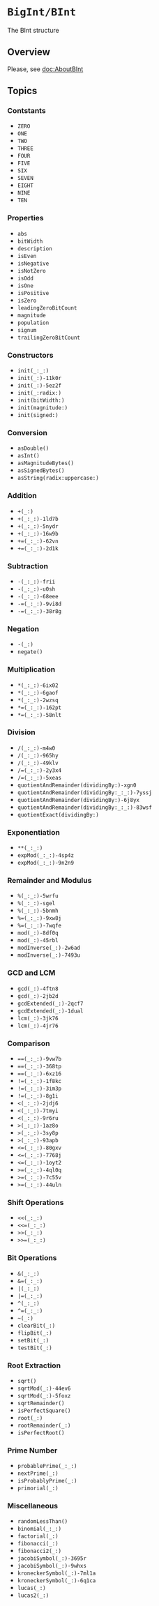 # ``BigInt/BInt``

The BInt structure

## Overview

Please, see <doc:AboutBInt>

## Topics

### Contstants

- ``ZERO``
- ``ONE``
- ``TWO``
- ``THREE``
- ``FOUR``
- ``FIVE``
- ``SIX``
- ``SEVEN``
- ``EIGHT``
- ``NINE``
- ``TEN``

### Properties

- ``abs``
- ``bitWidth``
- ``description``
- ``isEven``
- ``isNegative``
- ``isNotZero``
- ``isOdd``
- ``isOne``
- ``isPositive``
- ``isZero``
- ``leadingZeroBitCount``
- ``magnitude``
- ``population``
- ``signum``
- ``trailingZeroBitCount``

### Constructors

- ``init(_:_:)``
- ``init(_:)-11k0r``
- ``init(_:)-5ez2f``
- ``init(_:radix:)``
- ``init(bitWidth:)``
- ``init(magnitude:)``
- ``init(signed:)``

### Conversion

- ``asDouble()``
- ``asInt()``
- ``asMagnitudeBytes()``
- ``asSignedBytes()``
- ``asString(radix:uppercase:)``

### Addition

- ``+(_:)``
- ``+(_:_:)-1ld7b``
- ``+(_:_:)-5nydr``
- ``+(_:_:)-16w9b``
- ``+=(_:_:)-62vn``
- ``+=(_:_:)-2d1k``

### Subtraction

- ``-(_:_:)-frii``
- ``-(_:_:)-u0sh``
- ``-(_:_:)-68eee``
- ``-=(_:_:)-9vi8d``
- ``-=(_:_:)-38r8g``

### Negation

- ``-(_:)``
- ``negate()``

### Multiplication

- ``*(_:_:)-6ix02``
- ``*(_:_:)-6gaof``
- ``*(_:_:)-2wzsq``
- ``*=(_:_:)-162pt``
- ``*=(_:_:)-58nlt``

### Division

- ``/(_:_:)-m4w0``
- ``/(_:_:)-965hy``
- ``/(_:_:)-49klv``
- ``/=(_:_:)-2y3x4``
- ``/=(_:_:)-5xeas``
- ``quotientAndRemainder(dividingBy:)-xgn0``
- ``quotientAndRemainder(dividingBy:_:_:)-7yssj``
- ``quotientAndRemainder(dividingBy:)-6j8yx``
- ``quotientAndRemainder(dividingBy:_:_:)-83wsf``
- ``quotientExact(dividingBy:)``

### Exponentiation

- ``**(_:_:)``
- ``expMod(_:_:)-4sp4z``
- ``expMod(_:_:)-9n2n9``

### Remainder and Modulus

- ``%(_:_:)-5wrfu``
- ``%(_:_:)-sgel``
- ``%(_:_:)-5bnmh``
- ``%=(_:_:)-9xw8j``
- ``%=(_:_:)-7wqfe``
- ``mod(_:)-8df0q``
- ``mod(_:)-45rbl``
- ``modInverse(_:)-2w6ad``
- ``modInverse(_:)-7493u``

### GCD and LCM

- ``gcd(_:)-4ftn8``
- ``gcd(_:)-2jb2d``
- ``gcdExtended(_:)-2qcf7``
- ``gcdExtended(_:)-1dual``
- ``lcm(_:)-3jk76``
- ``lcm(_:)-4jr76``

### Comparison

- ``==(_:_:)-9vw7b``
- ``==(_:_:)-368tp``
- ``==(_:_:)-6xz16``
- ``!=(_:_:)-1f8kc``
- ``!=(_:_:)-3im3p``
- ``!=(_:_:)-8g1i``
- ``<(_:_:)-2jdj6``
- ``<(_:_:)-7tmyi``
- ``<(_:_:)-9r6ru``
- ``>(_:_:)-1az8o``
- ``>(_:_:)-3sy8p``
- ``>(_:_:)-93apb``
- ``<=(_:_:)-80gxv``
- ``<=(_:_:)-7768j``
- ``<=(_:_:)-1oyt2``
- ``>=(_:_:)-4ql0q``
- ``>=(_:_:)-7c55v``
- ``>=(_:_:)-44uln``

### Shift Operations

- ``<<(_:_:)``
- ``<<=(_:_:)``
- ``>>(_:_:)``
- ``>>=(_:_:)``

### Bit Operations

- ``&(_:_:)``
- ``&=(_:_:)``
- ``|(_:_:)``
- ``|=(_:_:)``
- ``^(_:_:)``
- ``^=(_:_:)``
- ``~(_:)``
- ``clearBit(_:)``
- ``flipBit(_:)``
- ``setBit(_:)``
- ``testBit(_:)``

### Root Extraction

- ``sqrt()``
- ``sqrtMod(_:)-44ev6``
- ``sqrtMod(_:)-5foxz``
- ``sqrtRemainder()``
- ``isPerfectSquare()``
- ``root(_:)``
- ``rootRemainder(_:)``
- ``isPerfectRoot()``

### Prime Number

- ``probablePrime(_:_:)``
- ``nextPrime(_:)``
- ``isProbablyPrime(_:)``
- ``primorial(_:)``

### Miscellaneous

- ``randomLessThan()``
- ``binomial(_:_:)``
- ``factorial(_:)``
- ``fibonacci(_:)``
- ``fibonacci2(_:)``
- ``jacobiSymbol(_:)-3695r``
- ``jacobiSymbol(_:)-9whxs``
- ``kroneckerSymbol(_:)-7ml1a``
- ``kroneckerSymbol(_:)-6q1ca``
- ``lucas(_:)``
- ``lucas2(_:)``
